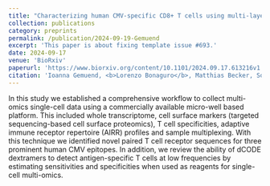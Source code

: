 ```yaml
---
title: "Characterizing human CMV-specific CD8+ T cells using multi-layer single-cell omics"
collection: publications
category: preprints
permalink: /publication/2024-09-19-Gemuend
excerpt: 'This paper is about fixing template issue #693.'
date: 2024-09-17
venue: 'BioRxiv'
paperurl: 'https://www.biorxiv.org/content/10.1101/2024.09.17.613216v1.full.pdf'
citation: 'Ioanna Gemuend, <b>Lorenzo Bonaguro</b>, Matthias Becker, Sophie Mueller, Clemens Joos, Elena De Domenico, Anna Aschenbrenner, Joachim L Schultze, Andreas L Moosmann, Marc D Beyer. (2024). &quot;Characterizing human CMV-specific CD8+ T cells using multi-layer single-cell omics.&quot; <i>BioRvix</i>.'
---
```


In this study we established a comprehensive workflow to collect multi-omics single-cell data using a commercially available micro-well based platform. This included whole transcriptome, cell surface markers (targeted sequencing-based cell surface proteomics), T cell specificities, adaptive immune receptor repertoire (AIRR) profiles and sample multiplexing. With this technique we identified novel paired T cell receptor sequences for three prominent human CMV epitopes. In addition, we review the ability of dCODE dextramers to detect antigen-specific T cells at low frequencies by estimating sensitivities and specificities when used as reagents for single-cell multi-omics.